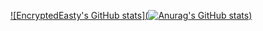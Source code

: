[![EncryptedEasty's GitHub stats](![Anurag's GitHub stats](https://github-readme-stats.vercel.app/api?username=anuraghazra&theme=dark&show_icons=true))](https://github.com/anuraghazra/github-readme-stats)
